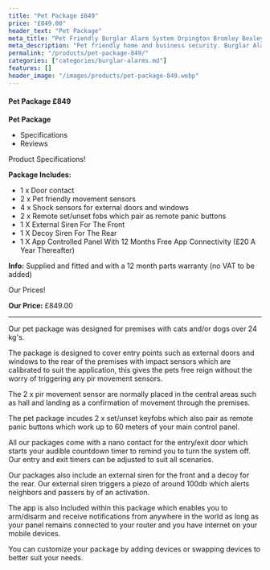 ```yaml
---
title: "Pet Package £849"
price: "£849.00"
header_text: "Pet Package"
meta_title: "Pet Friendly Burglar Alarm System Orpington Bromley Bexley - My Alarm Security"
meta_description: "Pet friendly home and business security. Burglar Alarm Servicing, Burglar Alarm Installation, Alarm Battery and CCTV packages. Call 020 8302 4065"
permalink: "/products/pet-package-849/"
categories: ["categories/burglar-alarms.md"]
features: []
header_image: "/images/products/pet-package-849.webp"
---
```


#### Pet Package £849

**Pet Package**

-   Specifications
-   Reviews

Product Specifications!


**Package Includes:**

- 1 x Door contact
- 2 x Pet friendly movement sensors
- 4 x Shock sensors for external doors and windows
- 2 x Remote set/unset fobs which pair as remote panic buttons
- 1 X External Siren For The Front
- 1 X Decoy Siren For The Rear
- 1 X App Controlled Panel With 12 Months Free App Connectivity (£20 A Year Thereafter)

**Info:** Supplied and fitted and with a 12 month parts warranty (no VAT to be added)


Our Prices!


**Our Price:** £849.00


------------------------------------------------------------------------

Our pet package was designed for premises with cats and/or dogs over 24 kg\'s.

The package is designed to cover entry points such as external doors and windows to the rear of the premises with impact sensors which are calibrated to suit the application, this gives the pets free reign without the worry of triggering any pir movement sensors.

The 2 x pir movement sensor are normally placed in the central areas such as hall and landing as a confirmation of movement through the premises.

The pet package incudes 2 x set/unset keyfobs which also pair as remote panic buttons which work up to 60 meters of your main control panel.

All our packages come with a nano contact for the entry/exit door which starts your audible countdown timer to remind you to turn the system off. Our entry and exit timers can be adjusted to suit all scenarios.

Our packages also include an external siren for the front and a decoy for the rear. Our external siren triggers a piezo of around 100db which alerts neighbors and passers by of an activation.

The app is also included within this package which enables you to arm/disarm and receive notifications from anywhere in the world as long as your panel remains connected to your router and you have internet on your mobile devices.

You can customize your package by adding devices or swapping devices to better suit your needs.